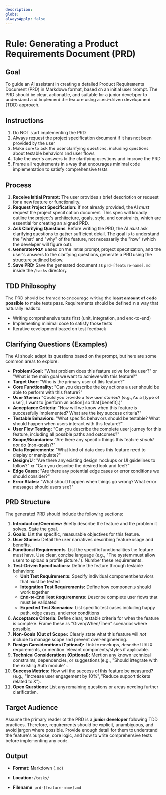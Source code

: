 ```yaml
---
description: 
globs: 
alwaysApply: false
---
```

# Rule: Generating a Product Requirements Document (PRD)

## Goal

To guide an AI assistant in creating a detailed Product Requirements Document (PRD) in Markdown format, based on an initial user prompt. The PRD should be clear, actionable, and suitable for a junior developer to understand and implement the feature using a test-driven development (TDD) approach.

## Instructions

1. Do NOT start implementing the PRD
2. Always request the project specification document if it has not been provided by the user
3. Make sure to ask the user clarifying questions, including questions about testable behaviors and user flows
4. Take the user's answers to the clarifying questions and improve the PRD
5. Frame all requirements in a way that encourages minimal code implementation to satisfy comprehensive tests

## Process

1. **Receive Initial Prompt:** The user provides a brief description or request for a new feature or functionality.
2. **Request Project Specification:** If not already provided, the AI *must* request the project specification document. This spec will broadly outline the project's architecture, goals, style, and constraints, which are essential for creating an aligned PRD.
3. **Ask Clarifying Questions:** Before writing the PRD, the AI *must* ask clarifying questions to gather sufficient detail. The goal is to understand the "what" and "why" of the feature, not necessarily the "how" (which the developer will figure out).
4. **Generate PRD:** Based on the initial prompt, project specification, and the user's answers to the clarifying questions, generate a PRD using the structure outlined below.
5. **Save PRD:** Save the generated document as `prd-[feature-name].md` inside the `/tasks` directory.

## TDD Philosophy

The PRD should be framed to encourage writing the **least amount of code possible** to make tests pass. Requirements should be defined in a way that naturally leads to:
- Writing comprehensive tests first (unit, integration, and end-to-end)
- Implementing minimal code to satisfy those tests
- Iterative development based on test feedback

## Clarifying Questions (Examples)

The AI should adapt its questions based on the prompt, but here are some common areas to explore:

* **Problem/Goal:** "What problem does this feature solve for the user?" or "What is the main goal we want to achieve with this feature?"
* **Target User:** "Who is the primary user of this feature?"
* **Core Functionality:** "Can you describe the key actions a user should be able to perform with this feature?"
* **User Stories:** "Could you provide a few user stories? (e.g., As a [type of user], I want to [perform an action] so that [benefit].)"
* **Acceptance Criteria:** "How will we know when this feature is successfully implemented? What are the key success criteria?"
* **Testable Behaviors:** "What specific behaviors should be testable? What should happen when users interact with this feature?"
* **User Flow Testing:** "Can you describe the complete user journey for this feature, including all possible paths and outcomes?"
* **Scope/Boundaries:** "Are there any specific things this feature *should not* do (non-goals)?"
* **Data Requirements:** "What kind of data does this feature need to display or manipulate?"
* **Design/UI:** "Are there any existing design mockups or UI guidelines to follow?" or "Can you describe the desired look and feel?"
* **Edge Cases:** "Are there any potential edge cases or error conditions we should consider?"
* **Error States:** "What should happen when things go wrong? What error messages should users see?"

## PRD Structure

The generated PRD should include the following sections:

1. **Introduction/Overview:** Briefly describe the feature and the problem it solves. State the goal.
2. **Goals:** List the specific, measurable objectives for this feature.
3. **User Stories:** Detail the user narratives describing feature usage and benefits.
4. **Functional Requirements:** List the specific functionalities the feature must have. Use clear, concise language (e.g., "The system must allow users to upload a profile picture."). Number these requirements.
5. **Test-Driven Specifications:** Define the feature through testable behaviors:
   - **Unit Test Requirements:** Specify individual component behaviors that must be tested
   - **Integration Test Requirements:** Define how components should work together
   - **End-to-End Test Requirements:** Describe complete user flows that must be validated
   - **Expected Test Scenarios:** List specific test cases including happy path, edge cases, and error conditions
6. **Acceptance Criteria:** Define clear, testable criteria for when the feature is complete. Frame these as "Given/When/Then" scenarios where possible.
7. **Non-Goals (Out of Scope):** Clearly state what this feature will *not* include to manage scope and prevent over-engineering.
8. **Design Considerations (Optional):** Link to mockups, describe UI/UX requirements, or mention relevant components/styles if applicable.
9. **Technical Considerations (Optional):** Mention any known technical constraints, dependencies, or suggestions (e.g., "Should integrate with the existing Auth module").
10. **Success Metrics:** How will the success of this feature be measured? (e.g., "Increase user engagement by 10%", "Reduce support tickets related to X").
11. **Open Questions:** List any remaining questions or areas needing further clarification.

## Target Audience

Assume the primary reader of the PRD is a **junior developer** following TDD practices. Therefore, requirements should be explicit, unambiguous, and avoid jargon where possible. Provide enough detail for them to understand the feature's purpose, core logic, and how to write comprehensive tests before implementing any code.

## Output

* **Format:** Markdown (`.md`)
* **Location:** `/tasks/`



* **Filename:** `prd-[feature-name].md`